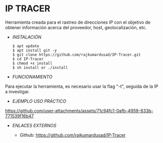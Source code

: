# **IP TRACER**

Herramienta creada para el rastreo de direcciones IP con el objetivo de obtener información acerca del proveedor, host, geolocalización, etc.

- *INSTALACIÓN*

      $ apt update
      $ apt install git -y
      $ git clone https://github.com/rajkumardusad/IP-Tracer.git
      $ cd IP-Tracer
      $ chmod +x install
      $ sh install or ./install

- *FUNCIONAMIENTO*

Para ejecutar la herramienta, es necesario usar la flag "-t", seguida de la IP a investigar.


- *EJEMPLO USO PRÁCTICO*

https://github.com/user-attachments/assets/71c94fc1-0afb-4959-833b-771539f16b47

- *ENLACES EXTERNOS*

  - Github: https://github.com/rajkumardusad/IP-Tracer

